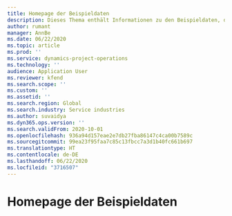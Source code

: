```yaml
---
title: Homepage der Beispieldaten
description: Dieses Thema enthält Informationen zu den Beispieldaten, die in Dynamics 365 Project Vorgängen verfügbar sind.
author: rumant
manager: AnnBe
ms.date: 06/22/2020
ms.topic: article
ms.prod: ''
ms.service: dynamics-project-operations
ms.technology: ''
audience: Application User
ms.reviewer: kfend
ms.search.scope: ''
ms.custom: ''
ms.assetid: ''
ms.search.region: Global
ms.search.industry: Service industries
ms.author: suvaidya
ms.dyn365.ops.version: ''
ms.search.validFrom: 2020-10-01
ms.openlocfilehash: 936a94d157eae2e7db27fba86147c4ca00b7589c
ms.sourcegitcommit: 99ea23f95faa7c85c13fbcc7a3d1b40fc661b697
ms.translationtype: HT
ms.contentlocale: de-DE
ms.lasthandoff: 06/22/2020
ms.locfileid: "3716507"
---
```

# <a name="sample-data-home-page"></a>Homepage der Beispieldaten
